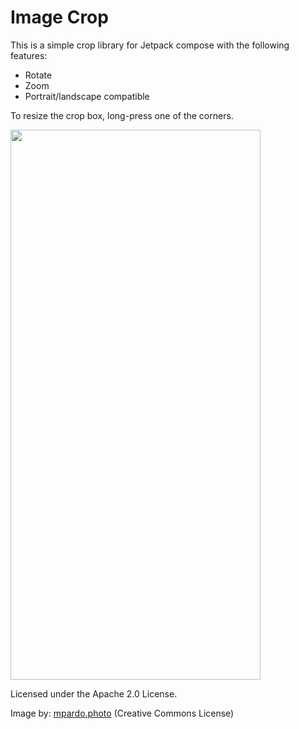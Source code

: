 # Image Crop 
This is a simple crop library for Jetpack compose with the following features:  
- Rotate  
- Zoom  
- Portrait/landscape compatible  

To resize the crop box, long-press one of the corners.   

  
<img src="https://github.com/user-attachments/assets/6d6757dc-a21f-40a9-bb25-403701221dc4" width="400" height="880"/>

Licensed under the Apache 2.0 License. 

Image by: [mpardo.photo](https://openverse.org/image/7d5eff82-fb20-40bf-9adf-40538c900d29) (Creative Commons License)
